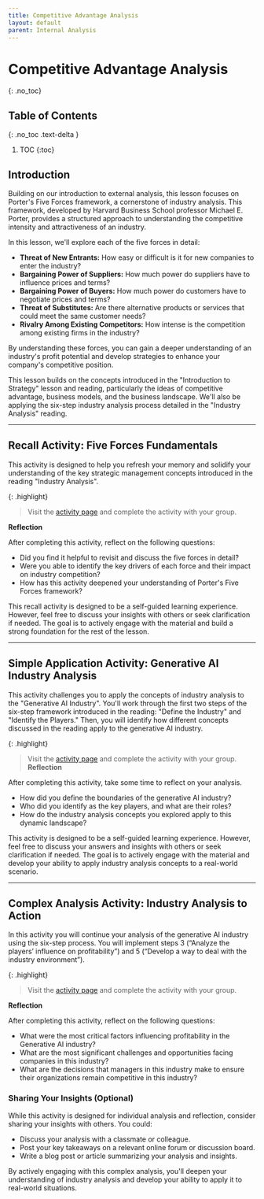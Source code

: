 ```yaml
---
title: Competitive Advantage Analysis
layout: default
parent: Internal Analysis
---
```


# Competitive Advantage Analysis
{: .no_toc}

## Table of Contents
{: .no_toc .text-delta }

1. TOC
{:toc}

## Introduction

Building on our introduction to external analysis, this lesson focuses on Porter's Five Forces framework, a cornerstone of industry analysis. This framework, developed by Harvard Business School professor Michael E. Porter, provides a structured approach to understanding the competitive intensity and attractiveness of an industry. 


In this lesson, we'll explore each of the five forces in detail:

*   **Threat of New Entrants:** How easy or difficult is it for new companies to enter the industry?
*   **Bargaining Power of Suppliers:** How much power do suppliers have to influence prices and terms?
*   **Bargaining Power of Buyers:** How much power do customers have to negotiate prices and terms?
*   **Threat of Substitutes:** Are there alternative products or services that could meet the same customer needs?
*   **Rivalry Among Existing Competitors:** How intense is the competition among existing firms in the industry?

By understanding these forces, you can gain a deeper understanding of an industry's profit potential and develop strategies to enhance your company's competitive position.

This lesson builds on the concepts introduced in the "Introduction to Strategy" lesson and reading, particularly the ideas of competitive advantage, business models, and the business landscape. We'll also be applying the six-step industry analysis process detailed in the "Industry Analysis" reading. 

---
## Recall Activity:  Five Forces Fundamentals

This activity is designed to help you refresh your memory and solidify your understanding of the key strategic management concepts introduced in the reading "Industry Analysis".

{: .highlight}
>Visit the [activity page](/activities/industry-analysis/recall-5forces) and complete the activity with your group.

**Reflection**

After completing this activity, reflect on the following questions:

*   Did you find it helpful to revisit and discuss the five forces in detail?
*   Were you able to identify the key drivers of each force and their impact on industry competition?
*   How has this activity deepened your understanding of Porter's Five Forces framework?

This recall activity is designed to be a self-guided learning experience. However, feel free to discuss your insights with others or seek clarification if needed. The goal is to actively engage with the material and build a strong foundation for the rest of the lesson.

---

## Simple Application Activity: Generative AI Industry Analysis

This activity challenges you to apply the concepts of industry analysis to the "Generative AI Industry". You'll work through the first two steps of the six-step framework introduced in the reading: "Define the Industry" and "Identify the Players." Then, you will identify how different concepts discussed in the reading apply to the generative AI industry.


{: .highlight}
>Visit the [activity page](/activities/industry-analysis/apply-5forces) and complete the activity with your group.
**Reflection**

After completing this activity, take some time to reflect on your analysis.

*   How did you define the boundaries of the generative AI industry?
*   Who did you identify as the key players, and what are their roles?
*   How do the industry analysis concepts you explored apply to this dynamic landscape?

This activity is designed to be a self-guided learning experience. However, feel free to discuss your answers and insights with others or seek clarification if needed. The goal is to actively engage with the material and develop your ability to apply industry analysis concepts to a real-world scenario.

---

## Complex Analysis Activity: Industry Analysis to Action

In this activity you will continue your analysis of the generative AI industry using the six-step process. You will implement steps 3 (“Analyze the players’ influence on profitability”) and 5 (“Develop a way to deal with the industry environment”). 

{: .highlight}
>Visit the [activity page](/activities/industry-analysis/analyze-5forces) and complete the activity with your group.

**Reflection**

After completing this activity, reflect on the following questions:

*   What were the most critical factors influencing profitability in the Generative AI industry?
*   What are the most significant challenges and opportunities facing companies in this industry?
*   What are the decisions that managers in this industry make to ensure their organizations remain competitive in this industry?

### Sharing Your Insights (Optional)

While this activity is designed for individual analysis and reflection, consider sharing your insights with others. You could:

*   Discuss your analysis with a classmate or colleague.
*   Post your key takeaways on a relevant online forum or discussion board.
*   Write a blog post or article summarizing your analysis and insights.

By actively engaging with this complex analysis, you'll deepen your understanding of industry analysis and develop your ability to apply it to real-world situations.